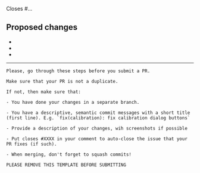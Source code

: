 Closes #...

## Proposed changes 

- 
- 
- 

----

    Please, go through these steps before you submit a PR.

    Make sure that your PR is not a duplicate.

    If not, then make sure that:

    - You have done your changes in a separate branch.

    - You have a descriptive, semantic commit messages with a short title (first line). E.g. `fix(calibration): fix calibration dialog buttons`

    - Provide a description of your changes, wih screenshots if possible

    - Put closes #XXXX in your comment to auto-close the issue that your PR fixes (if such).
    
    - When merging, don't forget to squash commits!

    PLEASE REMOVE THIS TEMPLATE BEFORE SUBMITTING
